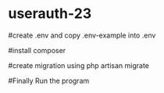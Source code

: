 # userauth-23

#create .env and copy .env-example into .env

#install composer

#create migration using php artisan migrate

#Finally Run the program
